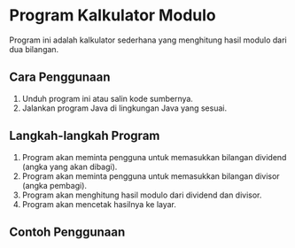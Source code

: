 # Program Kalkulator Modulo

Program ini adalah kalkulator sederhana yang menghitung hasil modulo dari dua bilangan.

## Cara Penggunaan

1. Unduh program ini atau salin kode sumbernya.
2. Jalankan program Java di lingkungan Java yang sesuai.

## Langkah-langkah Program

1. Program akan meminta pengguna untuk memasukkan bilangan dividend (angka yang akan dibagi).
2. Program akan meminta pengguna untuk memasukkan bilangan divisor (angka pembagi).
3. Program akan menghitung hasil modulo dari dividend dan divisor.
4. Program akan mencetak hasilnya ke layar.

## Contoh Penggunaan

